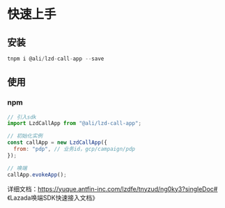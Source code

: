 # 快速上手

## 安装

```javascript
tnpm i @ali/lzd-call-app --save
```

## 使用

### npm

```javascript
// 引入sdk
import LzdCallApp from "@ali/lzd-call-app";

// 初始化实例
const callApp = new LzdCallApp({
  from: "pdp", // 业务id，gcp/campaign/pdp
});

// 唤端
callApp.evokeApp();
```

详细文档：https://yuque.antfin-inc.com/lzdfe/tnyzud/ng0ky3?singleDoc# 《Lazada唤端SDK快速接入文档》
